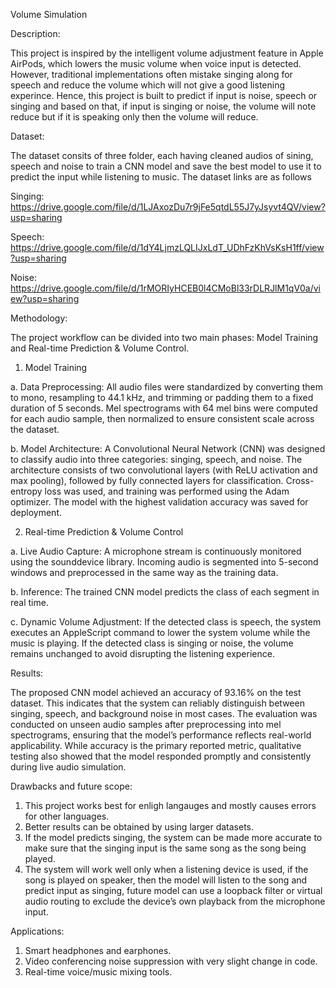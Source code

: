 Volume Simulation 

Description:

This project is inspired by the intelligent volume adjustment feature in Apple AirPods, which lowers the music volume when voice input is detected. However, traditional implementations often mistake singing along for speech and reduce the volume which will not give a good listening experince. 
Hence, this project is built to predict if input is noise, speech or singing and based on that, if input is singing or noise, the volume will note reduce but if it is speaking only then the volume will reduce.


Dataset:

The dataset consits of three folder, each having cleaned audios of sining, speech and noise to train a CNN model and save the best model to use it to predict the input while listening to music.
The dataset links are as follows 

Singing: https://drive.google.com/file/d/1LJAxozDu7r9jFe5qtdL55J7yJsyvt4QV/view?usp=sharing

Speech: https://drive.google.com/file/d/1dY4LjmzLQLIJxLdT_UDhFzKhVsKsH1ff/view?usp=sharing

Noise: https://drive.google.com/file/d/1rMORIyHCEB0l4CMoBl33rDLRJlM1qV0a/view?usp=sharing


Methodology:

The project workflow can be divided into two main phases: Model Training and Real-time Prediction & Volume Control.

1. Model Training

a. Data Preprocessing: All audio files were standardized by converting them to mono, resampling to 44.1 kHz, and trimming or padding them to a fixed duration of 5 seconds. Mel spectrograms with 64 mel bins were computed for each audio sample, then normalized to ensure consistent scale across the dataset.

b. Model Architecture: A Convolutional Neural Network (CNN) was designed to classify audio into three categories: singing, speech, and noise.
The architecture consists of two convolutional layers (with ReLU activation and max pooling), followed by fully connected layers for classification.
Cross-entropy loss was used, and training was performed using the Adam optimizer.
The model with the highest validation accuracy was saved for deployment.

2. Real-time Prediction & Volume Control

a. Live Audio Capture: A microphone stream is continuously monitored using the sounddevice library. Incoming audio is segmented into 5-second windows and preprocessed in the same way as the training data.

b. Inference: The trained CNN model predicts the class of each segment in real time.

c. Dynamic Volume Adjustment: If the detected class is speech, the system executes an AppleScript command to lower the system volume while the music is playing. If the detected class is singing or noise, the volume remains unchanged to avoid disrupting the listening experience.

Results:

The proposed CNN model achieved an accuracy of 93.16% on the test dataset. This indicates that the system can reliably distinguish between singing, speech, and background noise in most cases. The evaluation was conducted on unseen audio samples after preprocessing into mel spectrograms, ensuring that the model’s performance reflects real-world applicability. While accuracy is the primary reported metric, qualitative testing also showed that the model responded promptly and consistently during live audio simulation.

Drawbacks and future scope:

1. This project works best for enligh langauges and mostly causes errors for other languages.
2. Better results can be obtained by using larger datasets.
3. If the model predicts singing, the system can be made more accurate to make sure that the singing input is the same song as the song being played.
4. The system will work well only when a listening device is used, if the song is played on speaker, then the model will listen to the song and predict input as singing, future model can use a loopback filter or virtual audio routing to exclude the device’s own playback from the microphone input.

Applications:

1. Smart headphones and earphones.
2. Video conferencing noise suppression with very slight change in code.
3. Real-time voice/music mixing tools.
